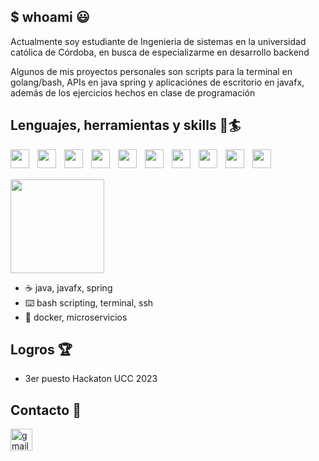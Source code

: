## $ whoami 😃

Actualmente soy estudiante de Ingenieria de sistemas en la universidad católica de Córdoba, en busca de especializarme en desarrollo backend

Algunos de mis proyectos personales son scripts para la terminal en golang/bash, APIs en java spring y aplicaciónes de escritorio en javafx, además de los ejercicios hechos en clase de programación

## Lenguajes, herramientas y skills 🧰🏄

<div align="center">
  <img align="left" style="padding-right:10px" width="30px" src="https://devicon-website.vercel.app/api/java/original.svg"></img>
  <img align="left" style="padding-right:10px" width="30px" src="https://devicon-website.vercel.app/api/spring/original.svg"></img>
  <img align="left" style="padding-right:10px" width="30px" src="https://devicon-website.vercel.app/api/go/original-wordmark.svg"></img>
  <img align="left" style="padding-right:10px" width="30px" src="https://devicon-website.vercel.app/api/mysql/original-wordmark.svg"></img>
  <img align="left" style="padding-right:10px" width="30px" src="https://devicon-website.vercel.app/api/bash/original.svg"></img>
  <img align="left" style="padding-right:10px" width="30px" src="https://devicon-website.vercel.app/api/linux/original.svg"></img>
  <img align="left" style="padding-right:10px" width="30px" src="https://devicon-website.vercel.app/api/docker/original-wordmark.svg"></img>
  <img align="left" style="padding-right:10px" width="30px" src="https://devicon-website.vercel.app/api/html5/original.svg"></img>
  <img align="left" style="padding-right:10px" width="30px" src="https://devicon-website.vercel.app/api/css3/original.svg"></img>
  <img align="left" style="padding-right:10px" width="30px" src="https://devicon-website.vercel.app/api/javascript/original.svg"></img>  
</div>
<br>
<br>

<img height="150px" src="https://github-readme-stats.vercel.app/api/top-langs/?username=GermanMorini&theme=dark&show_icons=true&hide_border=true&layout=compact"></img>


- ☕ java, javafx, spring
- ⌨️ bash scripting, terminal, ssh
- 🐳 docker, microservicios
  
## Logros 🏆

- 3er puesto Hackaton UCC 2023

## Contacto 📨

<a href="mailto:germorini25@gmail.com" target="_blank">
  <img src="https://img.shields.io/static/v1?message=Gmail&logo=gmail&label=&color=D14836&logoColor=white&labelColor=&style=for-the-badge" height="35" alt="gmail logo"  />
</a>  

<!--
**GermanMorini/GermanMorini** is a ✨ _special_ ✨ repository because its `README.md` (this file) appears on your GitHub profile.

Here are some ideas to get you started:

- 🔭 I’m currently working on ...
- 🌱 I’m currently learning ...
- 👯 I’m looking to collaborate on ...
- 🤔 I’m looking for help with ...
- 💬 Ask me about ...
- 📫 How to reach me: ...
- 😄 Pronouns: ...
- ⚡ Fun fact: ...
-->
